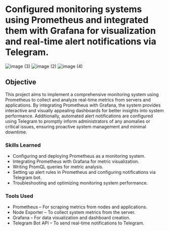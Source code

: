 # Configured monitoring systems using Prometheus and integrated them with Grafana for visualization and real-time alert notifications via Telegram.

![image (3)](https://github.com/user-attachments/assets/4e3e327b-6118-4bf5-93ff-f907968150aa)
![image (2)](https://github.com/user-attachments/assets/e885b363-0819-4761-8a40-eed1967c4aad)
![image (4)](https://github.com/user-attachments/assets/55a69fc1-bcd0-454e-baf5-229fe0ee9d57)

## Objective

This project aims to implement a comprehensive monitoring system using Prometheus to collect and analyze real-time metrics from servers and applications. By integrating Prometheus with Grafana, the system provides interactive and visually appealing dashboards for better insights into system performance. Additionally, automated alert notifications are configured using Telegram to promptly inform administrators of any anomalies or critical issues, ensuring proactive system management and minimal downtime.

### Skills Learned

- Configuring and deploying Prometheus as a monitoring system.
- Integrating Prometheus with Grafana for metric visualization.
- Writing PromQL queries for metric analysis.
- Setting up alert rules in Prometheus and configuring notifications via Telegram bot.
- Troubleshooting and optimizing monitoring system performance.

### Tools Used

- Prometheus – For scraping metrics from nodes and applications.
- Node Exporter – To collect system metrics from the server.
- Grafana – For data visualization and dashboard creation.
- Telegram Bot API – To send real-time notifications to Telegram.
